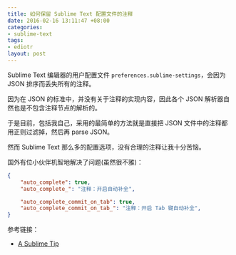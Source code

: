 ```yaml
---
title: 如何保留 Sublime Text 配置文件的注释
date: 2016-02-16 13:11:47 +08:00
categories:
- sublime-text
tags:
- ediotr
layout: post
---
```


Sublime Text 编辑器的用户配置文件 `preferences.sublime-settings`，会因为 JSON 排序而丢失所有的注释。

因为在 JSON 的标准中，并没有关于注释的实现内容，因此各个 JSON 解析器自然也是不包含注释节点的解析的。

于是目前，包括我自己，采用的最简单的方法就是直接把 JSON 文件中的注释都用正则过滤掉，然后再 parse JSON。

然而 Sublime Text 那么多的配置选项，没有合理的注释让我十分苦恼。

国外有位小伙伴机智地解决了问题(虽然很不雅)：

``` json
{
    "auto_complete": true,
    "auto_complete_": "注释：开启自动补全",

    "auto_complete_commit_on_tab": true,
    "auto_complete_commit_on_tab_": "注释：开启 Tab 键自动补全",
}
```

参考链接：

* [A Sublime Tip](http://spacerobots.net/post/30528696290/a-sublime-tip)

